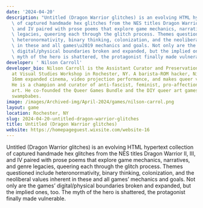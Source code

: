 ```yaml
---
date: '2024-04-20'
description: "Untitled (Dragon Warrior glitches) is an evolving HTML hypertext collection\
  \ of captured handmade hex glitches from the NES titles Dragon Warrior II, III,\
  \ and IV paired with prose poems that explore game mechanics, narratives, and genre\
  \ legacies, queering each through the glitch process. Themes questioned include\
  \ heteronormativity, binary thinking, colonization, and the neoliberal values inherent\
  \ in these and all games\u2019 mechanics and goals. Not only are the games\u2019\
  \ digital/physical boundaries broken and expanded, but the implied ones, too. The\
  \ myth of the hero is shattered, the protagonist finally made vulnerable."
developer: ' Nilson Carroll'
developer_bio: Nilson Carroll is the Assistant Curator and Preservation Specialist
  at Visual Studies Workshop in Rochester, NY. A barista-ROM hacker, Nilson explores
  16mm expanded cinema, video projection performance, and makes queer video game installations.
  He is a champion and curator of anti-fascist, feminist, pro-affection games and
  art. He co-founded the Queer Games Bundle and the DIY queer art games collective
  swampbabes.
image: /images/Archived-img/April-2024/games/nilson-carrol.png
layout: game
location: Rochester, NY
slug: 2024-04-20-untitled-dragon-warrior-glitches
title: Untitled (Dragon Warrior glitches)
website: https://homepageguest.wixsite.com/website-16
---
```


Untitled (Dragon Warrior glitches) is an evolving HTML hypertext collection of captured handmade hex glitches from the NES titles Dragon Warrior II, III, and IV paired with prose poems that explore game mechanics, narratives, and genre legacies, queering each through the glitch process. Themes questioned include heteronormativity, binary thinking, colonization, and the neoliberal values inherent in these and all games’ mechanics and goals. Not only are the games’ digital/physical boundaries broken and expanded, but the implied ones, too. The myth of the hero is shattered, the protagonist finally made vulnerable.